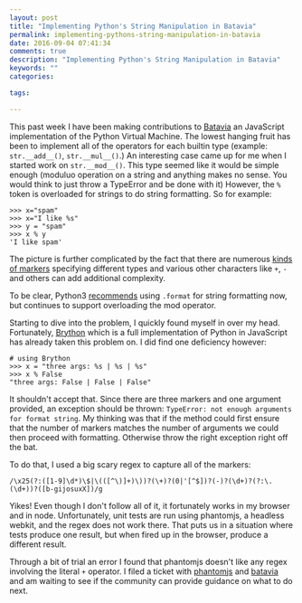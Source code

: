 ```yaml
---
layout: post
title: "Implementing Python's String Manipulation in Batavia"
permalink: implementing-pythons-string-manipulation-in-batavia
date: 2016-09-04 07:41:34
comments: true
description: "Implementing Python's String Manipulation in Batavia"
keywords: ""
categories:

tags:

---
```


This past week I have been making contributions to [Batavia](https://github.com/pybee/batavia) an JavaScript implementation of the Python Virtual Machine. The lowest hanging fruit has been to implement all of the operators for each builtin type (example: `str.__add__()`, `str.__mul__()`.) An interesting case came up for me when I started work on `str.__mod__()`. This type seemed like it would be simple enough (moduluo operation on a string and anything makes no sense. You would think to just throw a TypeError and be done with it) However, the `%` token is overloaded for strings to do string formatting. So for example:

```
>>> x="spam"
>>> x="I like %s"
>>> y = "spam"
>>> x % y
'I like spam'
```

The picture is further complicated by the fact that there are numerous [kinds of markers](https://docs.python.org/2/library/stdtypes.html#string-formatting-operations) specifying different types and various other characters like `+`, `-` and others can add additional complexity.

To be clear, Python3 [recommends](https://pyformat.info/) using `.format` for string formatting now, but continues to support overloading the mod operator.

Starting to dive into the problem, I quickly found myself in over my head. Fortunately, [Brython](https://www.brython.info/) which is a full implementation of Python in JavaScript has already taken this problem on. I did find one deficiency however:

```
# using Brython
>>> x = "three args: %s | %s | %s"
>>> x % False
"three args: False | False | False"
```
It shouldn't accept that. Since there are three markers and one argument provided, an exception should be thrown: `TypeError: not enough arguments for format string`.  My thinking was that if the method could first ensure that the number of markers matches the number of arguments we could then proceed with formatting. Otherwise throw the right exception right off the bat.

To do that, I used a big scary regex to capture all of the markers:

`/\x25(?:([1-9]\d*)\$|\(([^\)]+)\))?(\+)?(0|'[^$])?(-)?(\d+)?(?:\.(\d+))?([b-gijosuxX])/g`

Yikes! Even though I don't follow all of it, it fortunately works in my browser and in node. Unfortunately, unit tests are run using phantomjs, a headless webkit, and the regex does not work there. That puts us in a situation where tests produce one result, but when fired up in the browser, produce a different result.

Through a bit of trial an error I found that phantomjs doesn't like any regex involving the literal `+` operator. I filed a ticket with [phantomjs](https://github.com/ariya/phantomjs/issues/14525) and [batavia](https://github.com/pybee/batavia/issues/247) and am waiting to see if the community can provide guidance on what to do next.
